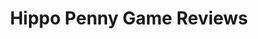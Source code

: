 ---
title: Hippo Penny Game Reviews
layout: scoredetail
permalink: /meta-score/genshin-impact
header:
  teaser: /assets/images/genshin-impact.jpg
  video:
    id: lXcn3yr7VQ4
    provider: youtube
---